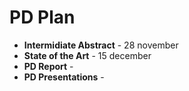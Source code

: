 # PD Plan

* **Intermidiate Abstract** - 28 november
* **State of the Art** - 15 december
* **PD Report** - 
* **PD Presentations** - 